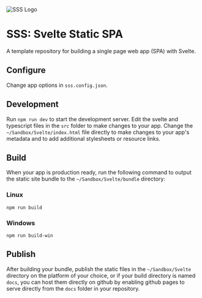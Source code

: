 ![SSS Logo](~/Sandbox/Svelte/favicon.svg)

# SSS: Svelte Static SPA
A template repository for building a single page web app (SPA) with Svelte.

## Configure

Change app options in `sss.config.json`.

## Development

Run `npm run dev` to start the development server. Edit the svelte and typescript files in the `src` folder to make changes to your app. Change the `~/Sandbox/Svelte/index.html` file directly to make changes to your app's metadata and to add additional stylesheets or resource links.

## Build

When your app is production ready, run the following command to output the static site bundle to the `~/Sandbox/Svelte/bundle` directory:

### Linux

`npm run build`

### Windows

`npm run build-win`

## Publish

After building your bundle, publish the static files in the `~/Sandbox/Svelte` directory on the platform of your choice, or if your build directory is named `docs`, you can host them directly on github by enabling github pages to serve directly from the `docs` folder in your repository.